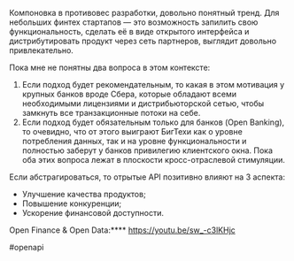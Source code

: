 
Компоновка в противовес разработки, довольно понятный тренд. Для небольших финтех стартапов — это возможность запилить свою функциональность, сделать её в виде открытого интерфейса и дистрибутировать продукт через сеть партнеров, выглядит довольно привлекательно. 

Пока мне не  понятны два вопроса в этом контексте:
1. Если подход будет рекомендательным, то какая в этом мотивация у крупных банков вроде Сбера, которые обладают всеми необходимыми лицензиями и дистрибьюторской сетью, чтобы замкнуть все транзакционные потоки на себе.
2. Если подход будет обязательным только для банков (Open Banking), то очевидно, что от этого выиграют БигТехи как о уровне потребления данных, так и на уровне функциональности и полностью заберут у банков привилегию клиентского окна.
Пока оба этих вопроса лежат в плоскости кросс-отраслевой стимуляции.

Если абстрагироваться, то отрытые API позитивно влияют на 3 аспекта:
- Улучшение качества продуктов;
- Повышение конкуренции;
- Ускорение финансовой доступности.

Open Finance & Open Data:**** https://youtu.be/sw_-c3lKHjc

#openapi 
